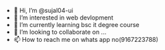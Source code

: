 - 👋 Hi, I’m @sujal04-ui
- 👀 I’m interested in web devlopment
- 🌱 I’m currently learning bsc it degree course
- 💞️ I’m looking to collaborate on ...
- 📫 How to reach me on whats app no(9167223788)

<!---
sujal04-ui/sujal04-ui is a ✨ special ✨ repository because its `README.md` (this file) appears on your GitHub profile.
You can click the Preview link to take a look at your changes.
--->

